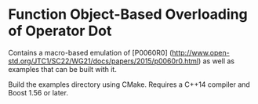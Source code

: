 # Function Object-Based Overloading of Operator Dot

Contains a macro-based emulation of [P0060R0] (http://www.open-std.org/JTC1/SC22/WG21/docs/papers/2015/p0060r0.html)
as well as examples that can be built with it.

Build the examples directory using CMake.
Requires a C++14 compiler and Boost 1.56 or later.
